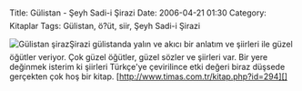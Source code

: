 Title: Gülistan - Şeyh Sadi-i Şirazi
Date: 2006-04-21 01:30
Category: Kitaplar
Tags: Gülistan, ö?üt, siir, Şeyh Sadi-i Şirazi

![Gülistan şiraz][]Şirazi gülistanda yalın ve akıcı bir anlatım ve
şiirleri ile güzel öğütler veriyor.<!--more--> Çok güzel öğütler, güzel
sözler ve şiirleri var. Bir yere değinmek isterim ki şiirleri Türkçe'ye
çevirilince etki değeri biraz düşsede gerçekten çok hoş bir kitap.
[http://www.timas.com.tr/kitap.php?id=294][]

  [Gülistan şiraz]: /images/themes/OneColumn/img/sark_gulistan.jpg
    "Gülistan şiraz"
  [http://www.timas.com.tr/kitap.php?id=294]: http://www.timas.com.tr/kitap.php?id=294

